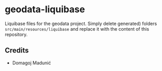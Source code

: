 # geodata-liquibase
Liquibase files for the geodata project.
Simply delete generated) folders `src/main/resources/liquibase` and replace it with the content of this repository.

## Credits
- Domagoj Madunić
